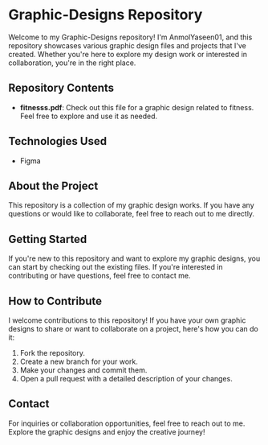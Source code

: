# Graphic-Designs Repository

Welcome to my Graphic-Designs repository! I'm AnmolYaseen01, and this repository showcases various graphic design files and projects that I've created. Whether you're here to explore my design work or interested in collaboration, you're in the right place.

## Repository Contents

- **fitnesss.pdf**: Check out this file for a graphic design related to fitness. Feel free to explore and use it as needed.

## Technologies Used
- Figma 

## About the Project

This repository is a collection of my graphic design works. If you have any questions or would like to collaborate, feel free to reach out to me directly.

## Getting Started

If you're new to this repository and want to explore my graphic designs, you can start by checking out the existing files. If you're interested in contributing or have questions, feel free to contact me.

## How to Contribute

I welcome contributions to this repository! If you have your own graphic designs to share or want to collaborate on a project, here's how you can do it:

1. Fork the repository.
2. Create a new branch for your work.
3. Make your changes and commit them.
4. Open a pull request with a detailed description of your changes.

## Contact

For inquiries or collaboration opportunities, feel free to reach out to me. Explore the graphic designs and enjoy the creative journey!
